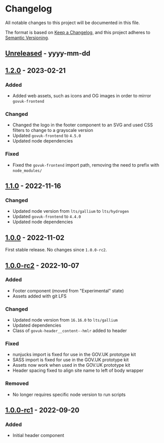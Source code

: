 # Changelog

All notable changes to this project will be documented in this file.

The format is based on [Keep a Changelog](https://keepachangelog.com/en/1.0.0/), and this project adheres to [Semantic Versioning](https://semver.org/spec/v2.0.0.html).

## [Unreleased] - yyyy-mm-dd

## [1.2.0] - 2023-02-21
### Added
- Added web assets, such as icons and OG images in order to mirror `govuk-frontend`
### Changed
- Changed the logo in the footer component to an SVG and used CSS filters to change to a grayscale version
- Updated `govuk-frontend` to `4.5.0`
- Updated node dependencies
### Fixed
- Fixed the `govuk-frontend` import path, removing the need to prefix with `node_modules/`

## [1.1.0] - 2022-11-16
### Changed
- Updated node version from `lts/gallium` to `lts/hydrogen`
- Updated `govuk-frontend` to `4.4.0`
- Updated node dependencies

## [1.0.0] - 2022-11-02
First stable release. No changes since `1.0.0-rc2`.

## [1.0.0-rc2] - 2022-10-07
### Added
- Footer component (moved from "Experimental" state)
- Assets added with git LFS
### Changed
- Updated node version from `16.16.0` to `lts/gallium`
- Updated dependencies
- Class of `govuk-header__content--hmlr` added to header
### Fixed
- nunjucks import is fixed for use in the GOV.UK prototype kit
- SASS import is fixed for use in the GOV.UK prototype kit
- Assets now work when used in the GOV.UK prototype kit
- Header spacing fixed to align site name to left of body wrapper
### Removed
- No longer requires specific node version to run scripts

## [1.0.0-rc1] - 2022-09-20
### Added
- Initial header component

[Unreleased]: https://github.com/LandRegistry/hmlr-frontend/compare/v1.2.0...HEAD
[1.2.0]: https://github.com/LandRegistry/hmlr-frontend/compare/v1.1.0...v1.2.0
[1.1.0]: https://github.com/LandRegistry/hmlr-frontend/compare/v1.0.0...v1.1.0
[1.0.0]: https://github.com/LandRegistry/hmlr-frontend/compare/v1.0.0-rc2...v1.0.0
[1.0.0-rc2]: https://github.com/LandRegistry/hmlr-frontend/compare/v1.0.0-rc1...v1.0.0-rc2
[1.0.0-rc1]: https://github.com/LandRegistry/hmlr-frontend/releases/tag/v1.0.0-rc1
